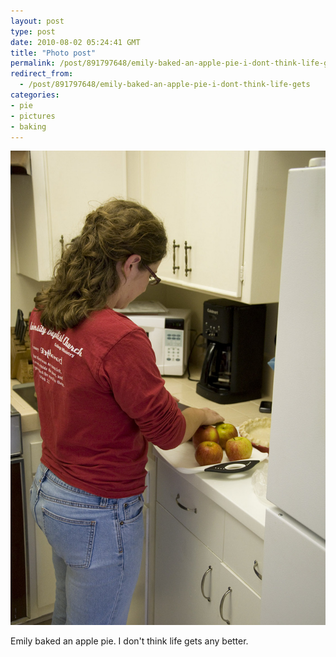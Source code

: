```yaml
---
layout: post
type: post
date: 2010-08-02 05:24:41 GMT
title: "Photo post"
permalink: /post/891797648/emily-baked-an-apple-pie-i-dont-think-life-gets
redirect_from: 
  - /post/891797648/emily-baked-an-apple-pie-i-dont-think-life-gets
categories:
- pie
- pictures
- baking
---
```

![](/assets/images/tumblr_l6if15Xg7u1qb098no1_1280.jpg)

Emily baked an apple pie. I don't think life gets any better.